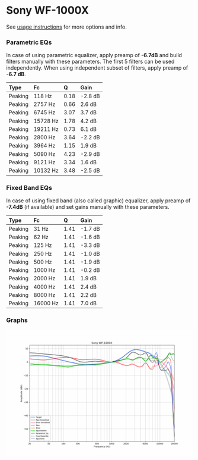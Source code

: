 # Sony WF-1000X
See [usage instructions](https://github.com/jaakkopasanen/AutoEq#usage) for more options and info.

### Parametric EQs
In case of using parametric equalizer, apply preamp of **-6.7dB** and build filters manually
with these parameters. The first 5 filters can be used independently.
When using independent subset of filters, apply preamp of **-6.7 dB**.

| Type    | Fc       |    Q | Gain    |
|:--------|:---------|:-----|:--------|
| Peaking | 118 Hz   | 0.18 | -2.8 dB |
| Peaking | 2757 Hz  | 0.66 | 2.6 dB  |
| Peaking | 6745 Hz  | 3.07 | 3.7 dB  |
| Peaking | 15728 Hz | 1.78 | 4.2 dB  |
| Peaking | 19211 Hz | 0.73 | 6.1 dB  |
| Peaking | 2800 Hz  | 3.64 | -2.2 dB |
| Peaking | 3964 Hz  | 1.15 | 1.9 dB  |
| Peaking | 5090 Hz  | 4.23 | -2.9 dB |
| Peaking | 9121 Hz  | 3.34 | 1.6 dB  |
| Peaking | 10132 Hz | 3.48 | -2.5 dB |

### Fixed Band EQs
In case of using fixed band (also called graphic) equalizer, apply preamp of **-7.4dB**
(if available) and set gains manually with these parameters.

| Type    | Fc       |    Q | Gain    |
|:--------|:---------|:-----|:--------|
| Peaking | 31 Hz    | 1.41 | -1.7 dB |
| Peaking | 62 Hz    | 1.41 | -1.6 dB |
| Peaking | 125 Hz   | 1.41 | -3.3 dB |
| Peaking | 250 Hz   | 1.41 | -1.0 dB |
| Peaking | 500 Hz   | 1.41 | -1.9 dB |
| Peaking | 1000 Hz  | 1.41 | -0.2 dB |
| Peaking | 2000 Hz  | 1.41 | 1.9 dB  |
| Peaking | 4000 Hz  | 1.41 | 2.4 dB  |
| Peaking | 8000 Hz  | 1.41 | 2.2 dB  |
| Peaking | 16000 Hz | 1.41 | 7.0 dB  |

### Graphs
![](./Sony%20WF-1000X.png)